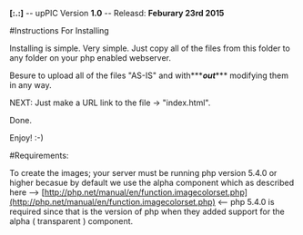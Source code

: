 **__[:.:]__** -- upPIC Version **__1.0__** -- Releasd: __Feburary 23rd 2015__

#Instructions For Installing

Installing is simple.  Very simple.  Just copy all of the files from this folder to any folder on your php enabled webserver.

Besure to upload all of the files "AS-IS" and with***___out___*** modifying them in any way.

NEXT: Just make a URL link to the file -> "index.html".

Done.

Enjoy! :-)


#Requirements:

To create the images; your server must be running php version 5.4.0 or higher becasue by default we use the alpha component which as described here --> [http://php.net/manual/en/function.imagecolorset.php](http://php.net/manual/en/function.imagecolorset.php) <-- php 5.4.0 is required since that is the version of php when they added support for the alpha ( transparent ) component.

